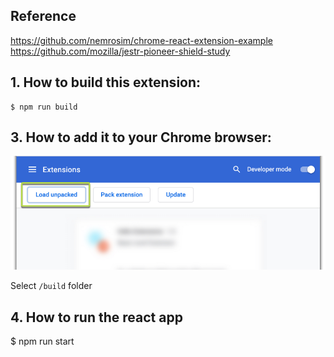 ## Reference
https://github.com/nemrosim/chrome-react-extension-example
https://github.com/mozilla/jestr-pioneer-shield-study

## 1. How to build this extension:

```
$ npm run build
```

## 3. How to add it to your Chrome browser:

![](./assets/readme/2020-12-04_15-18-20.png)

Select `/build` folder

## 4. How to run the react app
$ npm run start



